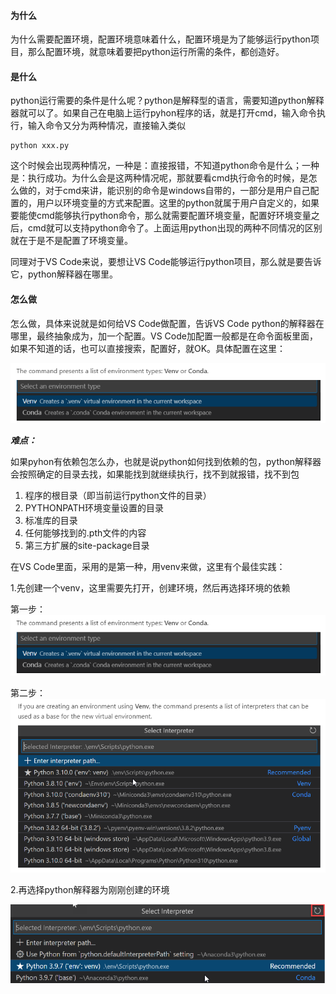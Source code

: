 
#### 为什么

 为什么需要配置环境，配置环境意味着什么，配置环境是为了能够运行python项目，那么配置环境，就意味着要把python运行所需的条件，都创造好。


#### 是什么

 python运行需要的条件是什么呢？python是解释型的语言，需要知道python解释器就可以了。如果自己在电脑上运行pyhon程序的话，就是打开cmd，输入命令执行，输入命令又分为两种情况，直接输入类似
 ```
 python xxx.py
 ```
 这个时候会出现两种情况，一种是：直接报错，不知道python命令是什么；一种是：执行成功。为什么会是这两种情况呢，那就要看cmd执行命令的时候，是怎么做的，对于cmd来讲，能识别的命令是windows自带的，一部分是用户自己配置的，用户以环境变量的方式来配置。这里的python就属于用户自定义的，如果要能使cmd能够执行python命令，那么就需要配置环境变量，配置好环境变量之后，cmd就可以支持python命令了。上面运用python出现的两种不同情况的区别就在于是不是配置了环境变量。
 
 同理对于VS Code来说，要想让VS Code能够运行python项目，那么就是要告诉它，python解释器在哪里。

 #### 怎么做

怎么做，具体来说就是如何给VS Code做配置，告诉VS Code python的解释器在哪里，最终抽象成为，加一个配置。VS Code加配置一般都是在命令面板里面，如果不知道的话，也可以直接搜索，配置好，就OK。具体配置在这里：

![1](https://github.com/hyqing/athena/raw/master/image/create%20env.png)

***难点：***

如果pyhon有依赖包怎么办，也就是说python如何找到依赖的包，python解释器会按照确定的目录去找，如果能找到就继续执行，找不到就报错，找不到包

1. 程序的根目录（即当前运行python文件的目录）
2. PYTHONPATH环境变量设置的目录
3. 标准库的目录
4. 任何能够找到的.pth文件的内容
5. 第三方扩展的site-package目录

在VS Code里面，采用的是第一种，用venv来做，这里有个最佳实践：

1.先创建一个venv，这里需要先打开，创建环境，然后再选择环境的依赖

第一步：
![](https://github.com/hyqing/athena/raw/master/image/create%20env.png)

第二步：
![](https://github.com/hyqing/athena/raw/master/image/select%20env%20base.png)


2.再选择python解释器为刚刚创建的环境

![](https://github.com/hyqing/athena/raw/master/image/select%20interperter1.png)  